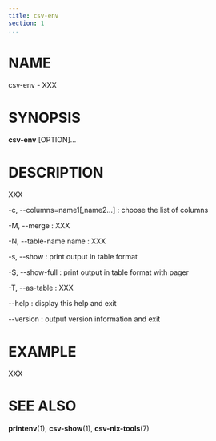 ```yaml
---
title: csv-env
section: 1
...
```


# NAME #

csv-env - XXX

# SYNOPSIS #

**csv-env** [OPTION]...

# DESCRIPTION #

XXX

-c, --columns=name1[,name2...]
:   choose the list of columns

-M, --merge
:   XXX

-N, --table-name name
:   XXX

-s, --show
:   print output in table format

-S, --show-full
:   print output in table format with pager

-T, --as-table
:   XXX

--help
:   display this help and exit

--version
:   output version information and exit

# EXAMPLE #

XXX

# SEE ALSO #

**printenv**(1), **csv-show**(1), **csv-nix-tools**(7)
